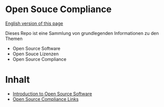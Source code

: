# Open Souce Compliance

[English version of this page](https://github.com/FLMRobert/open-source-compliance/blob/main/README.md)

Dieses Repo ist eine Sammlung von grundlegenden Informationen zu den Themen
- Open Source Software
- Open Souce Lizenzen 
- Open Source Compliance

# Inhalt

- [Introduction to Open Source Software](https://github.com/FLMRobert/open-source-compliance/blob/main/introduction_GER.md)
- [Open Source Compliance Links](https://github.com/FLMRobert/open-source-compliance/blob/main/awesome-open-source-compliance.md)
